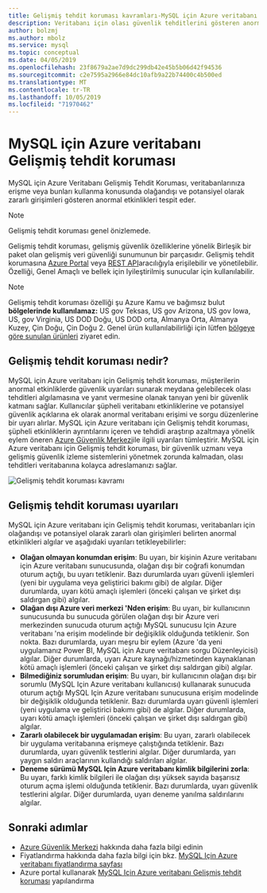 ```yaml
---
title: Gelişmiş tehdit koruması kavramları-MySQL için Azure veritabanı
description: Veritabanı için olası güvenlik tehditlerini gösteren anormal veritabanı etkinliklerini algılayan Gelişmiş tehdit koruması hakkında kavramlar öğrenin.
author: bolzmj
ms.author: mbolz
ms.service: mysql
ms.topic: conceptual
ms.date: 04/05/2019
ms.openlocfilehash: 23f8679a2ae7d9dc299db42e45b5b06d42f94536
ms.sourcegitcommit: c2e7595a2966e84dc10afb9a22b74400c4b500ed
ms.translationtype: MT
ms.contentlocale: tr-TR
ms.lasthandoff: 10/05/2019
ms.locfileid: "71970462"
---
```

# <a name="azure-database-for-mysql-advanced-threat-protection"></a>MySQL için Azure veritabanı Gelişmiş tehdit koruması

MySQL için Azure Veritabanı Gelişmiş Tehdit Koruması, veritabanlarınıza erişme veya bunları kullanma konusunda olağandışı ve potansiyel olarak zararlı girişimleri gösteren anormal etkinlikleri tespit eder.

> [!NOTE]
> Gelişmiş tehdit koruması genel önizlemede.

Gelişmiş tehdit koruması, gelişmiş güvenlik özelliklerine yönelik Birleşik bir paket olan gelişmiş veri güvenliği sunumunun bir parçasıdır. Gelişmiş tehdit korumasına [Azure Portal](https://portal.azure.com) veya [REST API](/rest/api/mysql/serversecurityalertpolicies)aracılığıyla erişilebilir ve yönetilebilir. Özelliği, Genel Amaçlı ve bellek için Iyileştirilmiş sunucular için kullanılabilir.

> [!NOTE]
> Gelişmiş tehdit koruması özelliği şu Azure Kamu ve bağımsız bulut **bölgelerinde kullanılamaz:** US gov Teksas, US gov Arizona, US gov Iowa, US, gov Virginia, US DOD Doğu, US DOD orta, Almanya Orta, Almanya Kuzey, Çin Doğu, Çin Doğu 2. Genel ürün kullanılabilirliği için lütfen [bölgeye göre sunulan ürünleri](https://azure.microsoft.com/global-infrastructure/services/) ziyaret edin.


## <a name="what-is-advanced-threat-protection"></a>Gelişmiş tehdit koruması nedir?

MySQL için Azure veritabanı için Gelişmiş tehdit koruması, müşterilerin anormal etkinliklerde güvenlik uyarıları sunarak meydana gelebilecek olası tehditleri algılamasına ve yanıt vermesine olanak tanıyan yeni bir güvenlik katmanı sağlar. Kullanıcılar şüpheli veritabanı etkinliklerine ve potansiyel güvenlik açıklarına ek olarak anormal veritabanı erişimi ve sorgu düzenlerine bir uyarı alırlar. MySQL için Azure veritabanı için Gelişmiş tehdit koruması, şüpheli etkinliklerin ayrıntılarını içeren ve tehdidi araştırıp azaltmaya yönelik eylem öneren [Azure Güvenlik Merkezi](https://azure.microsoft.com/services/security-center/)ile ilgili uyarıları tümleştirir. MySQL için Azure veritabanı için Gelişmiş tehdit koruması, bir güvenlik uzmanı veya gelişmiş güvenlik izleme sistemlerini yönetmek zorunda kalmadan, olası tehditleri veritabanına kolayca adreslamanızı sağlar. 

![Gelişmiş tehdit koruması kavramı](media/concepts-data-access-and-security-threat-protection/advanced-threat-protection-concept.png)

## <a name="advanced-threat-protection-alerts"></a>Gelişmiş tehdit koruması uyarıları 
MySQL için Azure veritabanı için Gelişmiş tehdit koruması, veritabanları için olağandışı ve potansiyel olarak zararlı olan girişimleri belirten anormal etkinlikleri algılar ve aşağıdaki uyarıları tetikleyebilirler:
- **Olağan olmayan konumdan erişim**: Bu uyarı, bir kişinin Azure veritabanı için Azure veritabanı sunucusunda, olağan dışı bir coğrafi konumdan oturum açtığı, bu uyarı tetiklenir. Bazı durumlarda uyarı güvenli işlemleri (yeni bir uygulama veya geliştirici bakımı gibi) de algılar. Diğer durumlarda, uyarı kötü amaçlı işlemleri (önceki çalışan ve şirket dışı saldırgan gibi) algılar.
- **Olağan dışı Azure veri merkezi 'Nden erişim**: Bu uyarı, bir kullanıcının sunucusunda bu sunucuda görülen olağan dışı bir Azure veri merkezinden sunucuda oturum açtığı MySQL sunucusu Için Azure veritabanı 'na erişim modelinde bir değişiklik olduğunda tetiklenir. Son nokta. Bazı durumlarda, uyarı meşru bir eylem (Azure 'da yeni uygulamanız Power BI, MySQL için Azure veritabanı sorgu Düzenleyicisi) algılar. Diğer durumlarda, uyarı Azure kaynağı/hizmetinden kaynaklanan kötü amaçlı işlemleri (önceki çalışan ve şirket dışı saldırgan gibi) algılar.
- **Bilmediğiniz sorumludan erişim**: Bu uyarı, bir kullanıcının olağan dışı bir sorumlu (MySQL Için Azure veritabanı kullanıcısı) kullanarak sunucuda oturum açtığı MySQL Için Azure veritabanı sunucusuna erişim modelinde bir değişiklik olduğunda tetiklenir. Bazı durumlarda uyarı güvenli işlemleri (yeni uygulama ve geliştirici bakımı gibi) de algılar. Diğer durumlarda, uyarı kötü amaçlı işlemleri (önceki çalışan ve şirket dışı saldırgan gibi) algılar.
- **Zararlı olabilecek bir uygulamadan erişim**: Bu uyarı, zararlı olabilecek bir uygulama veritabanına erişmeye çalıştığında tetiklenir. Bazı durumlarda, uyarı güvenlik testlerini algılar. Diğer durumlarda, yarı yaygın saldırı araçlarının kullandığı saldırıları algılar.
- **Deneme sürümü MySQL Için Azure veritabanı kimlik bilgilerini zorla**: Bu uyarı, farklı kimlik bilgileri ile olağan dışı yüksek sayıda başarısız oturum açma işlemi olduğunda tetiklenir. Bazı durumlarda, uyarı güvenlik testlerini algılar. Diğer durumlarda, uyarı deneme yanılma saldırılarını algılar.

## <a name="next-steps"></a>Sonraki adımlar

* [Azure Güvenlik Merkezi](https://docs.microsoft.com/azure/security-center/security-center-intro) hakkında daha fazla bilgi edinin
* Fiyatlandırma hakkında daha fazla bilgi için bkz. [MySQL Için Azure veritabanı fiyatlandırma sayfası](https://azure.microsoft.com/pricing/details/mysql/) 
* Azure portal kullanarak [MySQL Için Azure veritabanı Gelişmiş tehdit koruması](howto-database-threat-protection-portal.md) yapılandırma  
